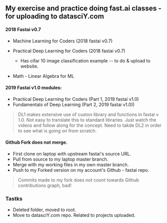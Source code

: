 ## My exercise and practice doing fast.ai classes - for uploading to datasciY.com  

#### 2018 Fastai v0.7  

  * Machine Learning for Coders (2018 fastai v0.7)
  
  * Practical Deep Learning for Coders (2018 fastai v0.7)
    * Has cifar 10 image classification example -- to do & upload to website.
  * Math - Linear Algebra for ML 

#### 2019 Fastai v1.0 modules:

  * Practical Deep Learning for Coders (Part 1, 2019 fastai v1.0) 
  * Fundamentals of Deep Learning (Part 2, 2019 fastai v1.0))

>DL1 makes extensive use of custon library and functions in fastai v 1.0.  Not easy to translate this to standard libraries.  Just watch the videos and follow along for the concept.  Need to takde DL2 in order to see what is going on from scratch. 

#### Github Fork does not merge.  

 * First clone on laptop with upstream fastai's source URL.
 * Pull from source to my laptop master branch.
 * Merge with my working files in my own master branch.
 * Push to my Forked version on my account's Github - fastai repo.

>Commits made to my fork does not count towards Github contributions graph, bad!

### Tastks

 * Deleted folder, moved to root.
 * Move to datasciY.com repo.  Related to projects uploaded.
  
  



